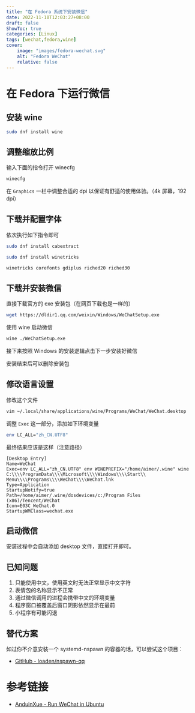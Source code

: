 ```yaml
---
title: "在 Fedora 系统下安装微信"
date: 2022-11-10T12:03:27+08:00
draft: false
ShowToc: true
categories: [Linux]
tags: [wechat,fedora,wine]
cover:
    image: "images/fedora-wechat.svg"
    alt: "Fedora WeChat"
    relative: false
---
```


# 在 Fedora 下运行微信

## 安装 wine

```bash
sudo dnf install wine
```

## 调整缩放比例

输入下面的指令打开 winecfg

```bash
winecfg
```

在 `Graphics` 一栏中调整合适的 dpi 以保证有舒适的使用体验。（4k 屏幕，192 dpi）

## 下载并配置字体

依次执行如下指令即可

```bash
sudo dnf install cabextract
```

```bash
sudo dnf install winetricks
```

```bash
winetricks corefonts gdiplus riched20 riched30
```

## 下载并安装微信

直接下载官方的 exe 安装包（在网页下载也是一样的）

```bash
wget https://dldir1.qq.com/weixin/Windows/WeChatSetup.exe
```

使用 wine 启动微信

```bash
wine ./WeChatSetup.exe
```

接下来按照 Windows 的安装逻辑点击下一步安装好微信

安装结束后可以删除安装包

## 修改语言设置

修改这个文件

```bash
vim ~/.local/share/applications/wine/Programs/WeChat/WeChat.desktop
```

调整 `Exec` 这一部分，添加如下环境变量

```bash
env LC_ALL="zh_CN.UTF8" 
```

最终结果应该是这样（注意路径）

```desktop
[Desktop Entry]
Name=WeChat
Exec=env LC_ALL="zh_CN.UTF8" env WINEPREFIX="/home/aimer/.wine" wine C:\\\\ProgramData\\\\Microsoft\\\\Windows\\\\Start\\ Menu\\\\Programs\\\\WeChat\\\\WeChat.lnk
Type=Application
StartupNotify=true
Path=/home/aimer/.wine/dosdevices/c:/Program Files (x86)/Tencent/WeChat
Icon=E03C_WeChat.0
StartupWMClass=wechat.exe
```

## 启动微信

安装过程中会自动添加 desktop 文件，直接打开即可。

## 已知问题

1. 只能使用中文，使用英文时无法正常显示中文字符
2. 表情包的名称显示不正常
3. 通过微信调用的进程会携带中文的环境变量
4. 程序窗口被覆盖后窗口阴影依然显示在最前
5. 小程序有可能闪退

## 替代方案

如过你不介意安装一个 systemd-nspawn 的容器的话，可以尝试这个项目：

- [GitHub - loaden/nspawn-qq](https://github.com/loaden/nspawn-qq)

# 参考链接

- [AnduinXue - Run WeChat in Ubuntu](https://anduin.aiursoft.cn/post/2022/7/25/run-wechat-in-ubuntu)